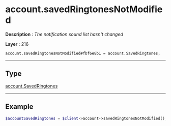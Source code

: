 # account.savedRingtonesNotModified

**Description** : *The notification sound list hasn&#039;t changed*

**Layer** : 216

```tl
account.savedRingtonesNotModified#fbf6e8b1 = account.SavedRingtones;
```

---

## Type

[account.SavedRingtones](type/account.SavedRingtones)

---

## Example

```php
$accountSavedRingtones = $client->account->savedRingtonesNotModified();
```